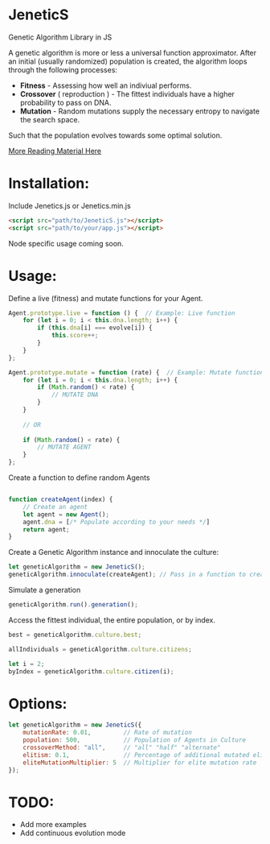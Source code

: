 # JeneticS
Genetic Algorithm Library in JS

A genetic algorithm is more or less a universal function approximator.  After an initial (usually randomized) population is created, the algorithm loops through the following processes:
* __Fitness__ - Assessing how well an indiviual performs.
* __Crossover__ ( reproduction ) - The fittest individuals have a higher probability to pass on DNA.
* __Mutation__ - Random mutations supply the necessary entropy to navigate the search space.

Such that the population evolves towards some optimal solution.

[More Reading Material Here](https://en.wikipedia.org/wiki/Genetic_algorithm)

# Installation:
Include Jenetics.js or Jenetics.min.js
```html
<script src="path/to/JeneticS.js"></script>
<script src="path/to/your/app.js"></script>
```

Node specific usage coming soon.

# Usage:
Define a live (fitness) and mutate functions for your Agent.
```javascript
Agent.prototype.live = function () {  // Example: Live function
    for (let i = 0; i < this.dna.length; i++) {
        if (this.dna[i] === evolve[i]) {
            this.score++;
        }
    }
};

Agent.prototype.mutate = function (rate) {  // Example: Mutate function
    for (let i = 0; i < this.dna.length; i++) {
        if (Math.random() < rate) {
            // MUTATE DNA
        }
    }
    
    // OR
    
    if (Math.random() < rate) {
        // MUTATE AGENT
    }
};
```

Create a function to define random Agents

```javascript

function createAgent(index) {
    // Create an agent
    let agent = new Agent();
    agent.dna = [/* Populate according to your needs */]
    return agent;
}
```

Create a Genetic Algorithm instance and innoculate the culture:
```javascript
let geneticAlgorithm = new JeneticS();
geneticAlgorithm.innoculate(createAgent); // Pass in a function to create a random Agent
```

Simulate a generation
```javascript
geneticAlgorithm.run().generation();
```

Access the fittest individual, the entire population, or by index.
```javascript
best = geneticAlgorithm.culture.best;

allIndividuals = geneticAlgorithm.culture.citizens;

let i = 2;
byIndex = geneticAlgorithm.culture.citizen(i);
```

# Options:
```javascript
let geneticAlgorithm = new JeneticS({
    mutationRate: 0.01,         // Rate of mutation
    population: 500,            // Population of Agents in Culture
    crossoverMethod: "all",     // "all" "half" "alternate"
    elitism: 0.1,               // Percentage of additional mutated elites
    eliteMutationMultiplier: 5  // Multiplier for elite mutation rate
});
```

# TODO:
* Add more examples
* Add continuous evolution mode
